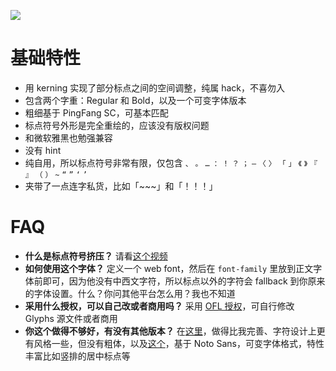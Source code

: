 ![](https://raw.githubusercontent.com/JJYing/compressed-punctuation-sans/main/Assets/preview.png)

# 基础特性
- 用 kerning 实现了部分标点之间的空间调整，纯属 hack，不喜勿入
- 包含两个字重：Regular 和 Bold，以及一个可变字体版本
- 粗细基于 PingFang SC，可基本匹配
- 标点符号外形是完全重绘的，应该没有版权问题
- 和微软雅黑也勉强兼容
- 没有 hint
- 纯自用，所以标点符号非常有限，仅包含 `、` `。` `…` `：` `！` `？` `；` `—` `〈` `〉` `「` `」` `《` `》` `『` `』` `（` `）` `~` `“` `”` `‘` `’`
- 夹带了一点连字私货，比如「~~~」和「！！！」


# FAQ
- **什么是标点符号挤压？** 请看[这个视频](http://r.anw.red/nEaKzC)
- **如何使用这个字体？** 定义一个 web font，然后在 `font-family` 里放到正文字体前即可，因为他没有中西文字符，所以标点以外的字符会 fallback 到你原来的字体设置。什么？你问其他平台怎么用？我也不知道
- **采用什么授权，可以自己改或者商用吗？** 采用 [OFL 授权](https://scripts.sil.org/cms/scripts/page.php?site_id=nrsi&id=OFL)，可自行修改 Glyphs 源文件或者商用
- **你这个做得不够好，有没有其他版本？** 在[这里](https://github.com/houkanshan/mojikumi)，做得比我完善、字符设计上更有风格一些，但没有粗体，以及[这个](https://github.com/Buernia/Zhudou-Sans)，基于 Noto Sans，可变字体格式，特性丰富比如竖排的居中标点等
